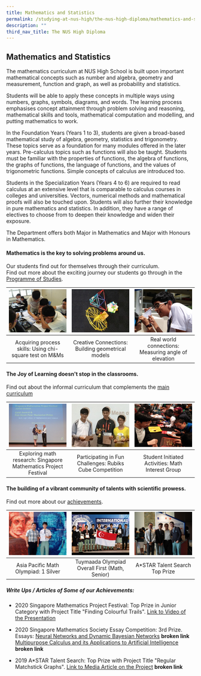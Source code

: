 ```yaml
---
title: Mathematics and Statistics
permalink: /studying-at-nus-high/the-nus-high-diploma/mathematics-and-statistics/
description: ""
third_nav_title: The NUS High Diploma
---
```

## Mathematics and Statistics

The mathematics curriculum at NUS High School is built upon important mathematical concepts such as number and algebra, geometry and measurement, function and graph, as well as probability and statistics.

Students will be able to apply these concepts in multiple ways using numbers, graphs, symbols, diagrams, and words. The learning process emphasises concept attainment through problem solving and reasoning, mathematical skills and tools, mathematical computation and modelling, and putting mathematics to work. 

In the Foundation Years (Years 1 to 3), students are given a broad-based mathematical study of algebra, geometry, statistics and trigonometry. These topics serve as a foundation for many modules offered in the later years. Pre-calculus topics such as functions will also be taught. Students must be familiar with the properties of functions, the algebra of functions, the graphs of functions, the language of functions, and the values of trigonometric functions. Simple concepts of calculus are introduced too. 

Students in the Specialization Years (Years 4 to 6) are required to read calculus at an extensive level that is comparable to calculus courses in colleges and universities. Vectors, numerical methods and mathematical proofs will also be touched upon. Students will also further their knowledge in pure mathematics and statistics. In addition, they have a range of electives to choose from to deepen their knowledge and widen their exposure. 

The Department offers both Major in Mathematics and Major with Honours in Mathematics.

#### **Mathematics is the key to solving problems around us.**<br>
Our students find out for themselves through their curriculum.<br>
Find out more about the exciting journey our students go through in the [Programme of Studies](/studying-at-nus-high/the-nus-high-diploma/programme-of-studies/).


<table>
	<thead>
		<tr>
			<th style="width: 33%; align: center">
				<a href="/mathematics-and-statistics/wonderment-in-the-classroom/">
					<img src="/images/Mathematics/maths1.jpg" style="max-height:100%; max-width:100%"></a>
			</th>
			<th style="width: 33%; align: center">
				<a href="/mathematics-and-statistics/wonderment-in-the-classroom/">
					<img src="/images/Mathematics/maths2.jpg" style="max-height:100%; max-width:100%">
				</a>
			</th>
			<th style="width: 33%; align: center">
				<a href="/mathematics-and-statistics/wonderment-in-the-classroom/">
					<img src="/images/Mathematics/maths3.jpg" style="max-height:100%; max-width:100%">
				</a>
			</th>
		</tr>
	</thead>
	<tbody>
		<tr>
			<td style="text-align:center"> 
				Acquiring process skills:  
				Using chi-square test on M&amp;Ms
			</td>
			<td style="text-align:center">
				Creative Connections:
				Building geometrical models
			</td>
			<td style="text-align:center"> 
				Real world connections:
				Measuring angle of elevation 
			</td>
		</tr>
	</tbody>
</table>




#### The Joy of Learning doesn't stop in the classrooms.<br>
Find out about the informal curriculum that complements the [main curriculum](/mathematics-and-statistics/beyond-the-classroom/)

<table>
	<thead>
		<tr>
			<th style="width: 33%; align: center">
				<a href="/mathematics-and-statistics/beyond-the-classroom/">
					<img src="/images/Mathematics/maths4.jpg" style="max-height:100%; max-width:100%"></a>
			</th>
			<th style="width: 33%; align: center">
				<a href="/mathematics-and-statistics/beyond-the-classroom/">
					<img src="/images/Mathematics/maths5.jpg" style="max-height:100%; max-width:100%">
				</a>
			</th>
			<th style="width: 33%; align: center">
				<a href="/mathematics-and-statistics/beyond-the-classroom/">
					<img src="/images/Mathematics/maths6.jpg" style="max-height:100%; max-width:100%">
				</a>
			</th>
		</tr>
	</thead>
	<tbody>
		<tr>
			<td style="text-align:center"> 
				Exploring math research:  
				Singapore Mathematics  
Project Festival
			</td>
			<td style="text-align:center">
				Participating in Fun Challenges:
				Rubiks Cube Competition 
			</td>
			<td style="text-align:center"> 
				Student Initiated Activities:
				Math Interest Group
			</td>
		</tr>
	</tbody>
</table>



#### The building of a vibrant community of talents with scientific prowess.<br>
Find out more about our [achievements](/our-dna/achievements/2022/).

<table>
	<thead>
		<tr>
			<th style="width: 33%; align: center">
				<a href="/our-dna/achievements/2022/">
					<img src="/images/Mathematics/maths7.jpg" style="max-height:100%; max-width:100%"></a>
			</th>
			<th style="width: 33%; align: center">
				<a href="/our-dna/achievements/2022/">
					<img src="/images/Mathematics/maths8.jpg" style="max-height:100%; max-width:100%">
				</a>
			</th>
			<th style="width: 33%; align: center">
				<a href="/our-dna/achievements/2022/">
					<img src="/images/Mathematics/maths9.jpg" style="max-height:100%; max-width:100%">
				</a>
			</th>
		</tr>
	</thead>
	<tbody>
		<tr>
			<td style="text-align:center"> 
				Asia Pacific Math Olympiad:  
1 Silver  
			</td>
			<td style="text-align:center">
				Tuymaada Olympiad  
Overall First (Math, Senior) 
			</td>
			<td style="text-align:center"> 
				A*STAR Talent Search  
Top Prize
			</td>
		</tr>
	</tbody>
</table>

##### **Write Ups / Articles of Some of our Achievements:**
*   2020 Singapore Mathematics Project Festival: Top Prize&nbsp;in Junior Category with Project Title "Finding Colourful Trails".&nbsp;[Link to Video of the Presentation](https://www.facebook.com/SingaporeMathSoc/videos/200349054628840)&nbsp;
*   2020 Singapore Mathematics Society Essay Competition: 3rd Prize.&nbsp;<br>
Essays:&nbsp;[Neural Networks and Dynamic Bayesian Networks](https://www-nushigh-edu-sg-admin.cwp.sg/qql/slot/u90/2020/Studying%20at%20NUS%20High/Mathematics%20and%20Stats%20Department/SMS%20essay%201.pdf) **broken link**<br>
[Multipurpose Calculus and its Applications to Artificial Intelligence](https://www-nushigh-edu-sg-admin.cwp.sg/qql/slot/u90/2020/Studying%20at%20NUS%20High/Mathematics%20and%20Stats%20Department/SMS%20essay%202.pdf)  **broken link**

*   2019 A\*STAR Talent Search: Top Prize with Project Title "Regular Matchstick Graphs".&nbsp;[Link to Media Article on the Project](https://www-nushigh-edu-sg-admin.cwp.sg/qql/slot/u90/2020/Studying%20at%20NUS%20High/Mathematics%20and%20Stats%20Department/ST%20IN%2027%20May%20Kin%20Hern.pdf) **broken link**